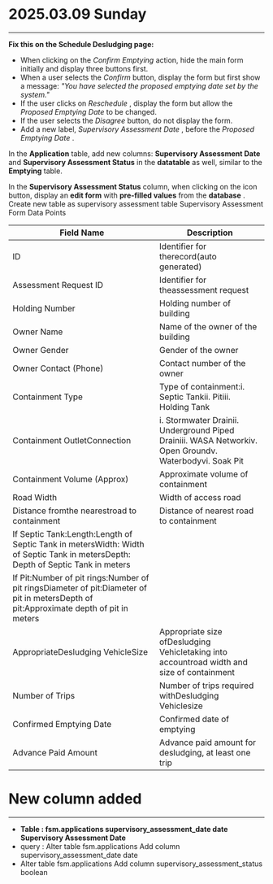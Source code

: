 # 2025.03.09 Sunday

---

**Fix this on the Schedule Desludging page:**

* When clicking on the *Confirm Emptying* action, hide the main form initially and display three buttons first.
* When a user selects the *Confirm* button, display the form but first show a message: *"You have selected the proposed emptying date set by the system."*
* If the user clicks on  *Reschedule* , display the form but allow the *Proposed Emptying Date* to be changed.
* If the user selects the *Disagree* button, do not display the form.
* Add a new label,  *Supervisory Assessment Date* , before the  *Proposed Emptying Date* .

In the **Application** table, add new columns: **Supervisory Assessment Date** and **Supervisory Assessment Status** in the **datatable** as well, similar to the **Emptying** table.

In the **Supervisory Assessment Status** column, when clicking on the icon button, display an **edit form** with **pre-filled values** from the  **database** .
Create new table as supervisory assessment table 
Supervisory Assessment Form Data Points

| Field Name                                                                                                                             | Description                                                                                            |
| -------------------------------------------------------------------------------------------------------------------------------------- | ------------------------------------------------------------------------------------------------------ |
| ID                                                                                                                                     | Identifier for therecord(auto generated)                                                               |
| Assessment Request ID                                                                                                                  | Identifier for theassessment request                                                                   |
| Holding Number                                                                                                                         | Holding number of building                                                                             |
| Owner Name                                                                                                                             | Name of the owner of the building                                                                      |
| Owner Gender                                                                                                                           | Gender of the owner                                                                                    |
| Owner Contact (Phone)                                                                                                                  | Contact number of the owner                                                                            |
| Containment Type                                                                                                                       | Type of containment:i. Septic Tankii. Pitiii. Holding Tank                                             |
| Containment OutletConnection                                                                                                           | i. Stormwater Drainii. Underground Piped Drainiii. WASA Networkiv. Open Groundv. Waterbodyvi. Soak Pit |
| Containment Volume (Approx)                                                                                                            | Approximate volume of containment                                                                      |
| Road Width                                                                                                                             | Width of access road                                                                                   |
| Distance fromthe nearestroad to containment                                                                                            | Distance of nearest road to containment                                                                |
| If Septic Tank:Length:Length of Septic Tank in metersWidth: Width of Septic Tank in metersDepth: Depth of Septic Tank in meters        |                                                                                                        |
| If Pit:Number of pit rings:Number of pit ringsDiameter of pit:Diameter of pit in metersDepth of pit:Approximate depth of pit in meters |                                                                                                        |
| AppropriateDesludging VehicleSize                                                                                                      | Appropriate size ofDesludging Vehicletaking into accountroad width and size of containment             |
| Number of Trips                                                                                                                        | Number of trips required withDesludging Vehiclesize                                                    |
| Confirmed Emptying Date                                                                                                                | Confirmed date of emptying                                                                             |
| Advance Paid Amount                                                                                                                    | Advance paid amount for desludging, at least one trip                                                  |

# New column added 

---

- **Table : fsm.applications
  supervisory_assessment_date date   Supervisory Assessment Date**
- query : Alter table fsm.applications Add column supervisory_assessment_date date
- Alter table fsm.applications Add column supervisory_assessment_status boolean
